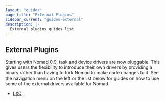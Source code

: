 ```yaml
---
layout: "guides"
page_title: "External Plugins"
sidebar_current: "guides-external"
description: |-
  External plugins guides list
---
```


## External Plugins

Starting with Nomad 0.9, task and device drivers are now pluggable. This gives
users the flexibility to introduce their own drivers by providing a binary
rather than having to fork Nomad to make code changes to it. See the navigation
menu on the left or the list below for guides on how to use some of the external
drivers available for Nomad.

  - [LXC][lxc]

[lxc]: /guides/external/lxc.html
